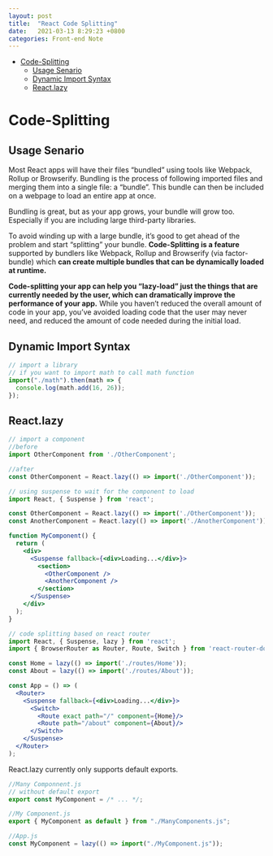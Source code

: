 ```yaml
---
layout: post
title:  "React Code Splitting"
date:   2021-03-13 8:29:23 +0800
categories: Front-end Note
---
```


<!-- TOC -->

- [Code-Splitting](#code-splitting)
  - [Usage Senario](#usage-senario)
  - [Dynamic Import Syntax](#dynamic-import-syntax)
  - [React.lazy](#reactlazy)

<!-- /TOC -->
# Code-Splitting

## Usage Senario
Most React apps will have their files “bundled” using tools like Webpack, Rollup or Browserify. Bundling is the process of following imported files and merging them into a single file: a “bundle”. This bundle can then be included on a webpage to load an entire app at once.

Bundling is great, but as your app grows, your bundle will grow too. Especially if you are including large third-party libraries.

To avoid winding up with a large bundle, it’s good to get ahead of the problem and start “splitting” your bundle. **Code-Splitting is a feature** supported by bundlers like Webpack, Rollup and Browserify (via factor-bundle) which **can create multiple bundles that can be dynamically loaded at runtime.**

**Code-splitting your app can help you “lazy-load” just the things that are currently needed by the user, which can dramatically improve the performance of your app.** While you haven’t reduced the overall amount of code in your app, you’ve avoided loading code that the user may never need, and reduced the amount of code needed during the initial load.


## Dynamic Import Syntax
```jsx
// import a library
// if you want to import math to call math function
import("./math").then(math => {
  console.log(math.add(16, 26));
});
```


## React.lazy
```js
// import a component
//before
import OtherComponent from './OtherComponent';

//after
const OtherComponent = React.lazy(() => import('./OtherComponent'));
```


```jsx
// using suspense to wait for the component to load
import React, { Suspense } from 'react';

const OtherComponent = React.lazy(() => import('./OtherComponent'));
const AnotherComponent = React.lazy(() => import('./AnotherComponent'));

function MyComponent() {
  return (
    <div>
      <Suspense fallback={<div>Loading...</div>}>
        <section>
          <OtherComponent />
          <AnotherComponent />
        </section>
      </Suspense>
    </div>
  );
}

```


```jsx
// code splitting based on react router
import React, { Suspense, lazy } from 'react';
import { BrowserRouter as Router, Route, Switch } from 'react-router-dom';

const Home = lazy(() => import('./routes/Home'));
const About = lazy(() => import('./routes/About'));

const App = () => (
  <Router>
    <Suspense fallback={<div>Loading...</div>}>
      <Switch>
        <Route exact path="/" component={Home}/>
        <Route path="/about" component={About}/>
      </Switch>
    </Suspense>
  </Router>
);
```

React.lazy currently only supports default exports. 
```js
//Many Componnent.js
// without default export
export const MyComponent = /* ... */;

//My Component.js
export { MyComponent as default } from "./ManyComponents.js";

//App.js
const MyComponent = lazy(() => import("./MyComponent.js"));
```